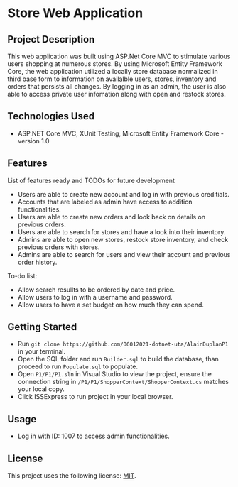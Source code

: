 # Store Web Application

## Project Description

This web application was built using ASP.Net Core MVC to stimulate various users shopping at numerous stores. By using Microsoft Entity Framework Core, the web application utilized a locally store database normalized in third base form to information on availalble users, stores, inventory and orders that persists all changes. By logging in as an admin, the user is also able to access private user infomation along with open and restock stores.

## Technologies Used

* ASP.NET Core MVC, XUnit Testing, Microsoft Entity Framework Core - version 1.0

## Features

List of features ready and TODOs for future development
* Users are able to create new account and log in with previous creditials.
* Accounts that are labeled as admin have access to addition functionalities.
* Users are able to create new orders and look back on details on previous orders.
* Users are able to search for stores and have a look into their inventory.
* Admins are able to open new stores, restock store inventory, and check previous orders with stores.
* Admins are able to search for users and view their account and previous order history.

To-do list:
* Allow search resullts to be ordered by date and price.
* Allow users to log in with a username and password.
* Allow users to have a set budget on how much they can spend.

## Getting Started
   
* Run `git clone https://github.com/06012021-dotnet-uta/AlainDuplanP1` in your terminal.
* Open the SQL folder and run `Builder.sql`  to build the database, than proceed to run `Populate.sql` to populate.
* Open `P1/P1/P1.sln` in Visual Studio to view the project, ensure the connection string in `/P1/P1/ShopperContext/ShopperContext.cs` matches your local copy.
* Click ISSExpress to run project in your local browser.

## Usage

* Log in with ID: 1007 to access admin functionalities.

## License

This project uses the following license: [MIT](https://opensource.org/licenses/MIT).


